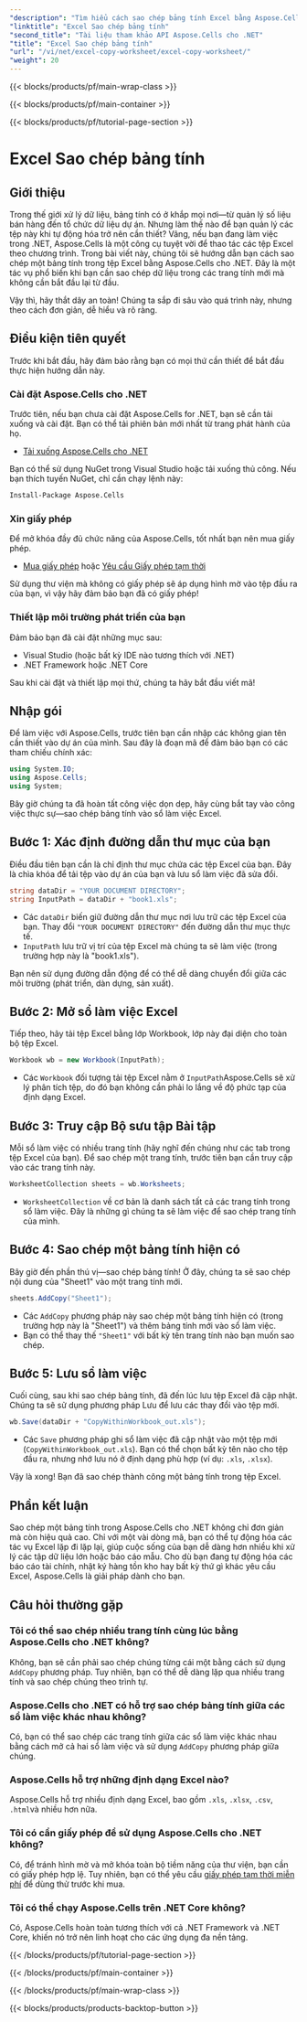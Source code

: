 ```yaml
---
"description": "Tìm hiểu cách sao chép bảng tính Excel bằng Aspose.Cells cho .NET với hướng dẫn từng bước dễ làm theo này. Lý tưởng cho các nhà phát triển .NET muốn tự động hóa các tác vụ Excel."
"linktitle": "Excel Sao chép bảng tính"
"second_title": "Tài liệu tham khảo API Aspose.Cells cho .NET"
"title": "Excel Sao chép bảng tính"
"url": "/vi/net/excel-copy-worksheet/excel-copy-worksheet/"
"weight": 20
---
```


{{< blocks/products/pf/main-wrap-class >}}

{{< blocks/products/pf/main-container >}}

{{< blocks/products/pf/tutorial-page-section >}}

# Excel Sao chép bảng tính

## Giới thiệu

Trong thế giới xử lý dữ liệu, bảng tính có ở khắp mọi nơi—từ quản lý số liệu bán hàng đến tổ chức dữ liệu dự án. Nhưng làm thế nào để bạn quản lý các tệp này khi tự động hóa trở nên cần thiết? Vâng, nếu bạn đang làm việc trong .NET, Aspose.Cells là một công cụ tuyệt vời để thao tác các tệp Excel theo chương trình. Trong bài viết này, chúng tôi sẽ hướng dẫn bạn cách sao chép một bảng tính trong tệp Excel bằng Aspose.Cells cho .NET. Đây là một tác vụ phổ biến khi bạn cần sao chép dữ liệu trong các trang tính mới mà không cần bắt đầu lại từ đầu.

Vậy thì, hãy thắt dây an toàn! Chúng ta sắp đi sâu vào quá trình này, nhưng theo cách đơn giản, dễ hiểu và rõ ràng.

## Điều kiện tiên quyết

Trước khi bắt đầu, hãy đảm bảo rằng bạn có mọi thứ cần thiết để bắt đầu thực hiện hướng dẫn này.

### Cài đặt Aspose.Cells cho .NET
Trước tiên, nếu bạn chưa cài đặt Aspose.Cells for .NET, bạn sẽ cần tải xuống và cài đặt. Bạn có thể tải phiên bản mới nhất từ trang phát hành của họ.

- [Tải xuống Aspose.Cells cho .NET](https://releases.aspose.com/cells/net/)

Bạn có thể sử dụng NuGet trong Visual Studio hoặc tải xuống thủ công. Nếu bạn thích tuyến NuGet, chỉ cần chạy lệnh này:

```bash
Install-Package Aspose.Cells
```

### Xin giấy phép
Để mở khóa đầy đủ chức năng của Aspose.Cells, tốt nhất bạn nên mua giấy phép.

- [Mua giấy phép](https://purchase.aspose.com/buy) hoặc [Yêu cầu Giấy phép tạm thời](https://purchase.aspose.com/temporary-license/)

Sử dụng thư viện mà không có giấy phép sẽ áp dụng hình mờ vào tệp đầu ra của bạn, vì vậy hãy đảm bảo bạn đã có giấy phép!

### Thiết lập môi trường phát triển của bạn
Đảm bảo bạn đã cài đặt những mục sau:
- Visual Studio (hoặc bất kỳ IDE nào tương thích với .NET)
- .NET Framework hoặc .NET Core

Sau khi cài đặt và thiết lập mọi thứ, chúng ta hãy bắt đầu viết mã!

## Nhập gói

Để làm việc với Aspose.Cells, trước tiên bạn cần nhập các không gian tên cần thiết vào dự án của mình. Sau đây là đoạn mã để đảm bảo bạn có các tham chiếu chính xác:

```csharp
using System.IO;
using Aspose.Cells;
using System;
```

Bây giờ chúng ta đã hoàn tất công việc dọn dẹp, hãy cùng bắt tay vào công việc thực sự—sao chép bảng tính vào sổ làm việc Excel.

## Bước 1: Xác định đường dẫn thư mục của bạn
Điều đầu tiên bạn cần là chỉ định thư mục chứa các tệp Excel của bạn. Đây là chìa khóa để tải tệp vào dự án của bạn và lưu sổ làm việc đã sửa đổi.

```csharp
string dataDir = "YOUR DOCUMENT DIRECTORY";
string InputPath = dataDir + "book1.xls";
```

- Các `dataDir` biến giữ đường dẫn thư mục nơi lưu trữ các tệp Excel của bạn. Thay đổi `"YOUR DOCUMENT DIRECTORY"` đến đường dẫn thư mục thực tế.
- `InputPath` lưu trữ vị trí của tệp Excel mà chúng ta sẽ làm việc (trong trường hợp này là "book1.xls").

Bạn nên sử dụng đường dẫn động để có thể dễ dàng chuyển đổi giữa các môi trường (phát triển, dàn dựng, sản xuất).

## Bước 2: Mở sổ làm việc Excel
Tiếp theo, hãy tải tệp Excel bằng lớp Workbook, lớp này đại diện cho toàn bộ tệp Excel.

```csharp
Workbook wb = new Workbook(InputPath);
```

- Các `Workbook` đối tượng tải tệp Excel nằm ở `InputPath`Aspose.Cells sẽ xử lý phân tích tệp, do đó bạn không cần phải lo lắng về độ phức tạp của định dạng Excel.

## Bước 3: Truy cập Bộ sưu tập Bài tập
Mỗi sổ làm việc có nhiều trang tính (hãy nghĩ đến chúng như các tab trong tệp Excel của bạn). Để sao chép một trang tính, trước tiên bạn cần truy cập vào các trang tính này.

```csharp
WorksheetCollection sheets = wb.Worksheets;
```

- `WorksheetCollection` về cơ bản là danh sách tất cả các trang tính trong sổ làm việc. Đây là những gì chúng ta sẽ làm việc để sao chép trang tính của mình.

## Bước 4: Sao chép một bảng tính hiện có
Bây giờ đến phần thú vị—sao chép bảng tính! Ở đây, chúng ta sẽ sao chép nội dung của "Sheet1" vào một trang tính mới.

```csharp
sheets.AddCopy("Sheet1");
```

- Các `AddCopy` phương pháp này sao chép một bảng tính hiện có (trong trường hợp này là "Sheet1") và thêm bảng tính mới vào sổ làm việc.
- Bạn có thể thay thế `"Sheet1"` với bất kỳ tên trang tính nào bạn muốn sao chép.

## Bước 5: Lưu sổ làm việc
Cuối cùng, sau khi sao chép bảng tính, đã đến lúc lưu tệp Excel đã cập nhật. Chúng ta sẽ sử dụng phương pháp Lưu để lưu các thay đổi vào tệp mới.

```csharp
wb.Save(dataDir + "CopyWithinWorkbook_out.xls");
```

- Các `Save` phương pháp ghi sổ làm việc đã cập nhật vào một tệp mới (`CopyWithinWorkbook_out.xls`). Bạn có thể chọn bất kỳ tên nào cho tệp đầu ra, nhưng nhớ lưu nó ở định dạng phù hợp (ví dụ: `.xls`, `.xlsx`).

Vậy là xong! Bạn đã sao chép thành công một bảng tính trong tệp Excel.

## Phần kết luận

Sao chép một bảng tính trong Aspose.Cells cho .NET không chỉ đơn giản mà còn hiệu quả cao. Chỉ với một vài dòng mã, bạn có thể tự động hóa các tác vụ Excel lặp đi lặp lại, giúp cuộc sống của bạn dễ dàng hơn nhiều khi xử lý các tập dữ liệu lớn hoặc báo cáo mẫu. Cho dù bạn đang tự động hóa các báo cáo tài chính, nhật ký hàng tồn kho hay bất kỳ thứ gì khác yêu cầu Excel, Aspose.Cells là giải pháp dành cho bạn.

## Câu hỏi thường gặp

### Tôi có thể sao chép nhiều trang tính cùng lúc bằng Aspose.Cells cho .NET không?
Không, bạn sẽ cần phải sao chép chúng từng cái một bằng cách sử dụng `AddCopy` phương pháp. Tuy nhiên, bạn có thể dễ dàng lặp qua nhiều trang tính và sao chép chúng theo trình tự.

### Aspose.Cells cho .NET có hỗ trợ sao chép bảng tính giữa các sổ làm việc khác nhau không?
Có, bạn có thể sao chép các trang tính giữa các sổ làm việc khác nhau bằng cách mở cả hai sổ làm việc và sử dụng `AddCopy` phương pháp giữa chúng.

### Aspose.Cells hỗ trợ những định dạng Excel nào?
Aspose.Cells hỗ trợ nhiều định dạng Excel, bao gồm `.xls`, `.xlsx`, `.csv`, `.html`và nhiều hơn nữa.

### Tôi có cần giấy phép để sử dụng Aspose.Cells cho .NET không?
Có, để tránh hình mờ và mở khóa toàn bộ tiềm năng của thư viện, bạn cần có giấy phép hợp lệ. Tuy nhiên, bạn có thể yêu cầu [giấy phép tạm thời miễn phí](https://purchase.aspose.com/temporary-license) để dùng thử trước khi mua.

### Tôi có thể chạy Aspose.Cells trên .NET Core không?
Có, Aspose.Cells hoàn toàn tương thích với cả .NET Framework và .NET Core, khiến nó trở nên linh hoạt cho các ứng dụng đa nền tảng.

{{< /blocks/products/pf/tutorial-page-section >}}

{{< /blocks/products/pf/main-container >}}

{{< /blocks/products/pf/main-wrap-class >}}

{{< blocks/products/products-backtop-button >}}